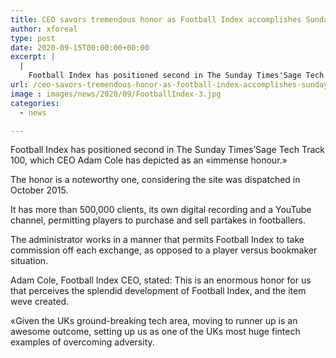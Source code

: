 ```yaml
---
title: CEO savors tremendous honor as Football Index accomplishes Sunday Times accolade
author: xforeal 
type: post
date: 2020-09-15T00:00:00+00:00
excerpt: |
  |
    Football Index has positioned second in The Sunday Times'Sage Tech Track 100, which CEO Adam Cole has depicted as an "immense honour
url: /ceo-savors-tremendous-honor-as-football-index-accomplishes-sunday-times-accolade/
image : images/news/2020/09/FootballIndex-3.jpg
categories:
  - news

---
```

Football Index has positioned second in The Sunday Times&#8217;Sage Tech Track 100, which CEO Adam Cole has depicted as an &#171;immense honour.&#187; 

The honor is a noteworthy one, considering the site was dispatched in October 2015. 

It has more than 500,000 clients, its own digital recording and a YouTube channel, permitting players to purchase and sell partakes in footballers. 

The administrator works in a manner that permits Football Index to take commission off each exchange, as opposed to a player versus bookmaker situation. 

Adam Cole, Football Index CEO, stated: This is an enormous honor for us that perceives the splendid development of Football Index, and the item weve created. 

&#171;Given the UKs ground-breaking tech area, moving to runner up is an awesome outcome, setting up us as one of the UKs most huge fintech examples of overcoming adversity.